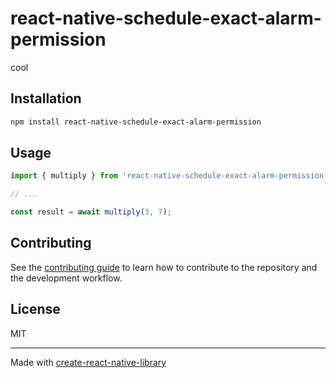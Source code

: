 # react-native-schedule-exact-alarm-permission

cool

## Installation

```sh
npm install react-native-schedule-exact-alarm-permission
```

## Usage

```js
import { multiply } from 'react-native-schedule-exact-alarm-permission';

// ...

const result = await multiply(3, 7);
```

## Contributing

See the [contributing guide](CONTRIBUTING.md) to learn how to contribute to the repository and the development workflow.

## License

MIT

---

Made with [create-react-native-library](https://github.com/callstack/react-native-builder-bob)

